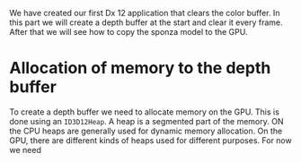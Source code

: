 We have created our first Dx 12 application that clears the color buffer. In this part we will create a depth buffer at the start and clear it every frame. After that we will see how to copy the sponza model to the GPU. 

# Allocation of memory to the depth buffer

To create a depth buffer we need to allocate memory on the GPU. This is done using an `ID3D12Heap`. A heap is a segmented part of the memory. ON the CPU heaps are generally used for dynamic memory allocation. On the GPU, there are different kinds of heaps used for different purposes. For now we need 